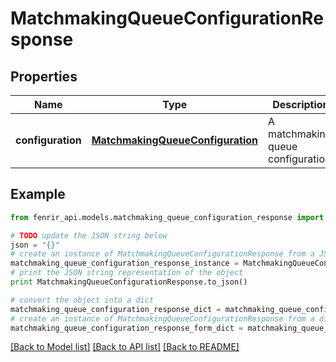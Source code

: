# MatchmakingQueueConfigurationResponse


## Properties

Name | Type | Description | Notes
------------ | ------------- | ------------- | -------------
**configuration** | [**MatchmakingQueueConfiguration**](MatchmakingQueueConfiguration.md) | A matchmaking queue configuration. | [optional] 

## Example

```python
from fenrir_api.models.matchmaking_queue_configuration_response import MatchmakingQueueConfigurationResponse

# TODO update the JSON string below
json = "{}"
# create an instance of MatchmakingQueueConfigurationResponse from a JSON string
matchmaking_queue_configuration_response_instance = MatchmakingQueueConfigurationResponse.from_json(json)
# print the JSON string representation of the object
print MatchmakingQueueConfigurationResponse.to_json()

# convert the object into a dict
matchmaking_queue_configuration_response_dict = matchmaking_queue_configuration_response_instance.to_dict()
# create an instance of MatchmakingQueueConfigurationResponse from a dict
matchmaking_queue_configuration_response_form_dict = matchmaking_queue_configuration_response.from_dict(matchmaking_queue_configuration_response_dict)
```
[[Back to Model list]](../README.md#documentation-for-models) [[Back to API list]](../README.md#documentation-for-api-endpoints) [[Back to README]](../README.md)


